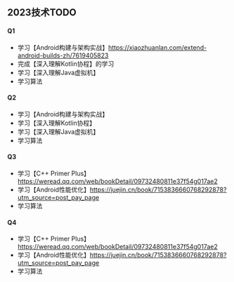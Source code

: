 ## 2023技术TODO

#### Q1

- 学习【Android构建与架构实战】https://xiaozhuanlan.com/extend-android-builds-zh/7619405823
- 完成【深入理解Kotlin协程】的学习
- 学习【深入理解Java虚拟机】 
- 学习算法

#### Q2

- 学习【Android构建与架构实战】
- 学习【深入理解Kotlin协程】
- 学习【深入理解Java虚拟机】
- 学习算法

#### Q3

- 学习【C++ Primer Plus】https://weread.qq.com/web/bookDetail/09732480811e37f54g017ae2
- 学习【Android性能优化】https://juejin.cn/book/7153836660768292878?utm_source=post_pay_page
- 学习算法

#### Q4

- 学习【C++ Primer Plus】https://weread.qq.com/web/bookDetail/09732480811e37f54g017ae2
- 学习【Android性能优化】https://juejin.cn/book/7153836660768292878?utm_source=post_pay_page
- 学习算法